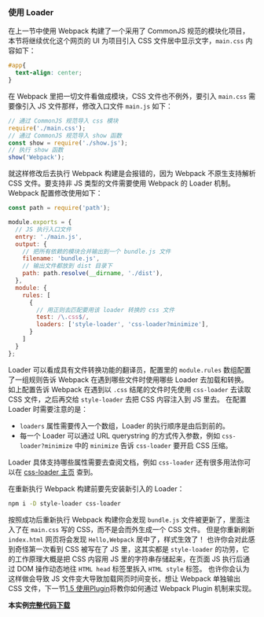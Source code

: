 ### 使用 Loader
在上一节中使用 Webpack 构建了一个采用了 CommonJS 规范的模块化项目，本节将继续优化这个网页的 UI 为项目引入 CSS 文件居中显示文字，`main.css` 内容如下：
```css
#app{
  text-align: center;
}
```

在 Webpack 里把一切文件看做成模块，CSS 文件也不例外，要引入 `main.css` 需要像引入 JS 文件那样，修改入口文件 `main.js` 如下：
```js
// 通过 CommonJS 规范导入 css 模块
require('./main.css');
// 通过 CommonJS 规范导入 show 函数
const show = require('./show.js');
// 执行 show 函数
show('Webpack');
```
就这样修改后去执行 Webpack 构建是会报错的，因为 Webpack 不原生支持解析 CSS 文件。要支持非 JS 类型的文件需要使用 Webpack 的 Loader 机制。Webpack 配置修改使用如下：
```js
const path = require('path');

module.exports = {
  // JS 执行入口文件
  entry: './main.js',
  output: {
    // 把所有依赖的模块合并输出到一个 bundle.js 文件
    filename: 'bundle.js',
    // 输出文件都放到 dist 目录下
    path: path.resolve(__dirname, './dist'),
  },
  module: {
    rules: [
      {
        // 用正则去匹配要用该 loader 转换的 css 文件
        test: /\.css$/,
        loaders: ['style-loader', 'css-loader?minimize'],
      }
    ]
  }
};
```
Loader 可以看成具有文件转换功能的翻译员，配置里的 `module.rules` 数组配置了一组规则告诉 Webpack 在遇到哪些文件时使用哪些 Loader 去加载和转换。
如上配置告诉 Webpack 在遇到以 `.css` 结尾的文件时先使用 `css-loader` 去读取 CSS 文件，之后再交给 `style-loader` 去把 CSS 内容注入到 JS 里去。
在配置 Loader 时需要注意的是：
- `loaders` 属性需要传入一个数组，Loader 的执行顺序是由后到前的。
- 每一个 Loader 可以通过 URL querystring 的方式传入参数，例如 `css-loader?minimize` 中的 `minimize` 告诉 `css-loader` 要开启 CSS 压缩。

Loader 具体支持哪些属性需要去查阅文档，例如 `css-loader` 还有很多用法你可以在 [css-loader 主页](https://github.com/webpack-contrib/css-loader) 查到。

在重新执行 Webpack 构建前要先安装新引入的 Loader：
```bash
npm i -D style-loader css-loader
```
按照成功后重新执行 Webpack 构建你会发现 `bundle.js` 文件被更新了，里面注入了在 `main.css` 写的 CSS，而不是会而外生成一个 CSS 文件。
但是你重新刷新 `index.html` 网页将会发现 `Hello,Webpack` 居中了，样式生效了！
也许你会对此感到奇怪第一次看到 CSS 被写在了 JS 里，这其实都是 `style-loader` 的功劳，它的工作原理大概是把 CSS 内容用 JS 里的字符串存储起来，在页面 JS 执行后通过 DOM 操作动态地往 `HTML head` 标签里拆入 `HTML style` 标签。
也许你会认为这样做会导致 JS 文件变大导致加载网页时间变长，想让 Webpack 单独输出 CSS 文件，下一节[1.5 使用Plugin](1.5使用Plugin.md)将教你如何通过 Webpack Plugin 机制来实现。

**本实例[完整代码下载](https://github.com/gwuhaolin/dive-into-webpack/tree/master/codes/1.4使用Loader)**
